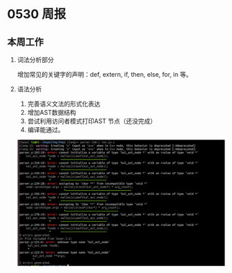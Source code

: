 # 0530 周报

## 本周工作

1. 词法分析部分

   增加常见的关键字的声明：def, extern, if, then, else, for, in 等。

2. 语法分析

   1. 完善语义文法的形式化表达
   2. 增加AST数据结构
   3. 尝试利用访问者模式打印AST 节点（还没完成）
   4. 编译能通过。

   ![image-20230601204539878](images/image-20230601204539878.png)